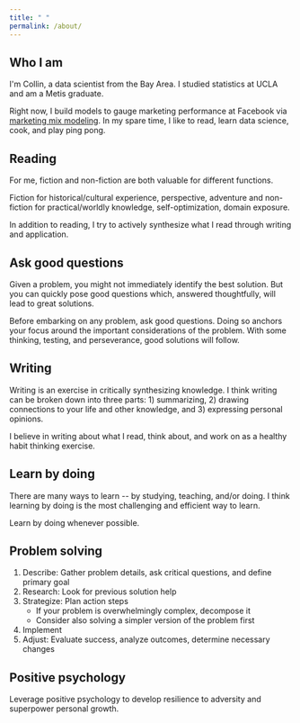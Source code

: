 ```yaml
---
title: " "
permalink: /about/
---
```


## Who I am

I'm Collin, a data scientist from the Bay Area. I studied statistics at UCLA and am a Metis graduate. 

Right now, I build models to gauge marketing performance at Facebook via [marketing mix modeling](https://en.wikipedia.org/wiki/Marketing_mix_modeling). In my spare time, I like to read, learn data science, cook, and play ping pong. 

## Reading

For me, fiction and non-fiction are both valuable for different functions.

Fiction for historical/cultural experience, perspective, adventure and non-fiction for practical/worldly knowledge, self-optimization, domain exposure.

In addition to reading, I try to actively synthesize what I read through writing and application. 

## Ask good questions

Given a problem, you might not immediately identify the best solution. But you can quickly pose good questions which, answered thoughtfully, will lead to great solutions.

Before embarking on any problem, ask good questions. Doing so anchors your focus around the important considerations of the problem. With some thinking, testing, and perseverance, good solutions will follow.

## Writing

Writing is an exercise in critically synthesizing knowledge. I think writing can be broken down into three parts: 1) summarizing, 2) drawing connections to your life and other knowledge, and 3) expressing personal opinions.

I believe in writing about what I read, think about, and work on as a healthy habit thinking exercise. 

## Learn by doing

There are many ways to learn -- by studying, teaching, and/or doing. I think learning by doing is the most challenging and efficient way to learn. 

Learn by doing whenever possible.

## Problem solving 

1. Describe: Gather problem details, ask critical questions, and define primary goal
2. Research: Look for previous solution help 
3. Strategize: Plan action steps
    - If your problem is overwhelmingly complex, decompose it
    - Consider also solving a simpler version of the problem first
4. Implement
5. Adjust: Evaluate success, analyze outcomes, determine necessary changes

## Positive psychology

Leverage positive psychology to develop resilience to adversity and superpower personal growth. 